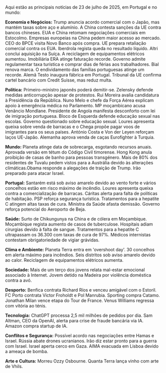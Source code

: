 Aqui estão as principais notícias de 23 de julho de 2025, em Portugal e no mundo:

**Economia e Negócios:** Trump anuncia acordo comercial com o Japão, mas mantém taxas sobre aço e alumínio. A China contesta sanções da UE contra bancos chineses. EUA e China retomam negociações comerciais em Estocolmo. Empresas europeias na China pedem maior acesso ao mercado. CEO do BPCE visita Novo Banco após compra. UE prepara retaliação comercial contra os EUA. Iberdrola regista queda no resultado líquido. Altri conclui aquisição na Suíça. A reciclagem de equipamentos elétricos aumentou. Imobiliária ERA atinge faturação recorde. Governo admite regulamentar taxa turística e comprar dias de férias aos trabalhadores. Bial renova marca. O endividamento das famílias portuguesas atinge um recorde. Alemã Testo inaugura fábrica em Portugal. Tribunal da UE confirma cartel bancário com Credit Suisse, mas reduz multa.

**Política:** Primeiro-ministro japonês poderá demitir-se. Zelensky defende medidas anticorrupção apesar de protestos. Rui Moreira avalia candidatura à Presidência da República. Nuno Melo e chefe da Força Aérea explicam apoio à emergência médica no Parlamento. MP moçambicano acusa Venâncio Mondlane. Presidente de Angola manifesta desconforto com lei de imigração portuguesa. Bloco de Esquerda defende educação sexual nas escolas. Governo questionado sobre educação sexual. Loures apresenta queixa sobre venda de barracas e o Chega propõe pagar voos de imigrantes para os seus países. António Costa e Von der Leyen reforçam laços UE-Japão. Alemanha aprova venda de caças Eurofighter à Turquia.

**Mundo:** Planeta atinge data de sobrecarga, esgotando recursos anuais. Aprovada versão em tétum do Código Civil timorense. Hong Kong anula proibição de casas de banho para pessoas transgénero. Mais de 80% dos residentes de Tuvalu pedem vistos para a Austrália devido às alterações climáticas.Obama responde a alegações de traição de Trump. Irão preparado para atacar Israel.

**Portugal:** Santarém está sob aviso amarelo devido ao vento forte e vários concelhos estão em risco máximo de incêndio. Loures apresenta queixa contra a comercialização de barracas. Cáritas alerta para falta de políticas de habitação. PSP reforça segurança turística. Tratamentos para a hepatite C atingem altas taxas de cura. Ministra da Saúde afasta demissão. Governo reforça potencial do Aeroporto de Beja.

**Saúde:** Surto de Chikungunya na China e de cólera em Moçambique. Moçambique regista aumento de casos de tuberculose. Hospitais adiam cirurgias devido à falta de sangue. Tratamentos para a hepatite C ultrapassam os 36.300 com taxas de cura de 97%. Médicos internistas contestam obrigatoriedade de vigiar grávidas.

**Clima e Ambiente:** Planeta Terra entra em 'overshoot day'. 30 concelhos em alerta máximo para incêndios. Seis distritos sob aviso amarelo devido ao calor. Reciclagem de equipamentos elétricos aumenta.

**Sociedade:** Mais de um terço dos jovens relata mal-estar emocional associado à Internet. Jovem detido na Madeira por violência doméstica contra a avó.

**Desporto:** Benfica contrata Richard Ríos e venceu amigável com o Estoril. FC Porto contrata Victor Froholdt e Pol Manrubia. Sporting compra Catamo. Jonathan Milan vence etapa do Tour de France. Venus Williams regressa com vitória ao ténis.

**Tecnologia:** ChatGPT processa 2,5 mil milhões de pedidos por dia. Sam Altman, CEO da OpenAI, alerta para crise de fraude bancária via IA. Amazon compra startup de IA.

**Conflitos e Segurança:** Possível acordo nas negociações entre Hamas e Israel. Rússia abate drones ucranianos. Irão diz estar pronto para a guerra com Israel. Israel aperta cerco em Gaza. AIMA evacuada em Lisboa devido a ameaça de bomba.

**Arte e Cultura:** Morreu Ozzy Osbourne. Quanta Terra lança vinho com arte de Vhils.